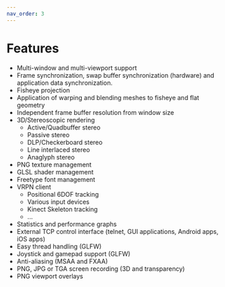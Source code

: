 ```yaml
---
nav_order: 3
---
```


# Features
  * Multi-window and multi-viewport support
  * Frame synchronization, swap buffer synchronization (hardware) and application data synchronization.
  * Fisheye projection
  * Application of warping and blending meshes to fisheye and flat geometry
  * Independent frame buffer resolution from window size
  * 3D/Stereoscopic rendering
    * Active/Quadbuffer stereo
    * Passive stereo
    * DLP/Checkerboard stereo
    * Line interlaced stereo
    * Anaglyph stereo
  * PNG texture management
  * GLSL shader management
  * Freetype font management
  * VRPN client
    * Positional 6DOF tracking
    * Various input devices
    * Kinect Skeleton tracking
    * ...
  * Statistics and performance graphs
  * External TCP control interface (telnet, GUI applications, Android apps, iOS apps)
  * Easy thread handling (GLFW)
  * Joystick and gamepad support (GLFW)
  * Anti-aliasing (MSAA and FXAA)
  * PNG, JPG or TGA screen recording (3D and transparency)
  * PNG viewport overlays
